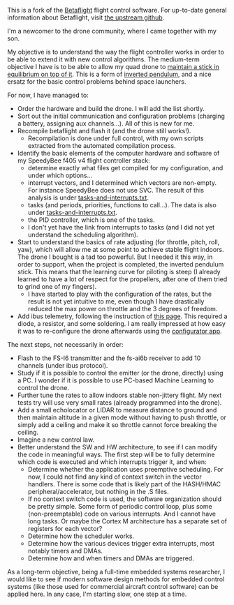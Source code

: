 This is a fork of the [Betaflight](https://github.com/betaflight/betaflight) flight control software. For up-to-date general information about Betaflight, visit [the upstream github](https://github.com/betaflight/betaflight).

I'm a newcomer to the drone community, where I came together with my son.

My objective is to understand the way the flight controller works in order to be able to extend it with new control algorithms. The medium-term objective I have is to be able to allow my quad drone to [maintain a stick in equilibrium on top of it](https://www.youtube.com/watch?v=XmYRQi48s-8). This is a form of [inverted pendulum](https://en.wikipedia.org/wiki/Inverted_pendulum), and a nice ersatz for the basic control problems behind space launchers.

For now, I have managed to:
* Order the hardware and build the drone. I will add the list shortly.
* Sort out the initial communication and configuration problems (charging a battery, assigning aux channels...). All of this is new for me.
* Recompile betaflight and flash it (and the drone still works!).
  * Recompilation is done under full control, with my own scripts extracted from the automated compilation process.
* Identify the basic elements of the computer hardware and software of my SpeedyBee f405 v4 flight controller stack:
  * determine exactly what files get compiled for my configuration, and under which options...
  * interrupt vectors, and I determined which vectors are non-empty. For instance SpeedyBee does not use SVC. The result of this analysis is under [tasks-and-interrupts.txt](tasks-and-interrupts.txt).
  * tasks (and periods, priorities, functions to call...). The data is also under [tasks-and-interrupts.txt](tasks-and-interrupts.txt).
  * the PID controller, which is one of the tasks.
  * I don't yet have the link from interrupts to tasks (and I did not yet understand the scheduling algorithm).
* Start to understand the basics of rate adjusting (for throttle, pitch, roll, yaw), which will allow me at some point to achieve stable flight indoors. The drone I bought is a tad too powerful. But I needed it this way, in order to support, when the project is completed, the inverted pendulum stick. This means that the learning curve for piloting is steep (I already learned to have a lot of respect for the propellers, after one of them tried to grind one of my fingers).
  * I have started to play with the configuration of the rates, but the result is not yet intuitive to me, even though I have drastically reduced the max power on throttle and the 3 degrees of freedom. 
* Add ibus telemetry, following the instruction of [this page](https://betaflight.com/docs/wiki/guides/current/ibus-telemetry). This required a diode, a resistor, and some soldering. I am really impressed at how easy it was to re-configure the drone afterwards using the [configurator app](https://app.betaflight.com).

The next steps, not necessarily in order:
* Flash to the FS-I6 transmitter and the fs-ai6b receiver to add 10 channels (under ibus protocol).
* Study if it is possible to control the emitter (or the drone, directly) using a PC. I wonder if it is possible to use PC-based Machine Learning to control the drone.
* Further tune the rates to allow indoors stable non-jittery flight. My next tests try will use very small rates (already programmed into the drone).
* Add a small echolocator or LIDAR to measure distance to ground and then maintain altitude in a given mode without having to push throttle, or simply add a ceiling and make it so throttle cannot force breaking the ceiling.
* Imagine a new control law.
* Better understand the SW and HW architecture, to see if I can modify the code in meaningful ways. The first step will be to fully determine which code is executed and which interrupts trigger it, and when:
  * Determine whether the application uses preemptive scheduling. For now, I could not find any kind of context switch in the vector handlers. There is some code that is likely part of the HASH/HMAC peripheral/accelerator, but nothing in the .S files. 
  * If no context switch code is used, the software organization should be pretty simple. Some form of periodic control loop, plus some (non-preemptable) code on various interrupts. And I cannot have long tasks. Or maybe the Cortex M architecture has a separate set of registers for each vector?
  * Determine how the scheduler works.
  * Determine how the various devices trigger extra interrupts, most notably timers and DMAs.
  * Determine how and when timers and DMAs are triggered.

As a long-term objective, being a full-time embedded systems researcher, I would like to see if modern software design methods for embedded control systems (like those used for commercial aircraft control software) can be applied here. In any case, I'm starting slow, one step at a time.
